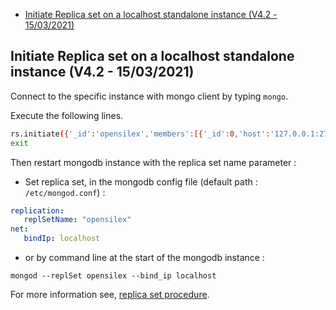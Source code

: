  
- [Initiate Replica set on a localhost standalone instance (V4.2 - 15/03/2021)](#initiate-replica-set-on-a-localhost-standalone-instance-v42---15032021)

## Initiate Replica set on a localhost standalone instance (V4.2 - 15/03/2021)

Connect to the specific instance with mongo client by typing ``mongo``.

Execute the following lines.
```bash
rs.initiate({'_id':'opensilex','members':[{'_id':0,'host':'127.0.0.1:27017'}]});
exit
```
Then restart mongodb instance with the replica set name parameter :

* Set replica set, in the mongodb config file (default path : ``/etc/mongod.conf``) :
```yaml
replication:
   replSetName: "opensilex"
net:
   bindIp: localhost 
```

* or by command line at the start of the mongodb instance :
```shell
mongod --replSet opensilex --bind_ip localhost 
```
For more information see, [replica set procedure](https://docs.mongodb.com/manual/tutorial/deploy-replica-set/#procedure).
